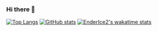 ### Hi there 👋

[![Top Langs](https://github-readme-stats.vercel.app/api/top-langs/?username=EnderIce2&theme=radical)](https://github.com/EnderIce2)
[![GitHub stats](https://github-readme-stats.vercel.app/api?username=EnderIce2&show_icons=true&theme=radical)](https://github.com/EnderIce2)
[![EnderIce2's wakatime stats](https://github-readme-stats.vercel.app/api/wakatime?username=EnderIce2&show_icons=true&theme=radical)](https://github.com/anuraghazra/github-readme-stats)
